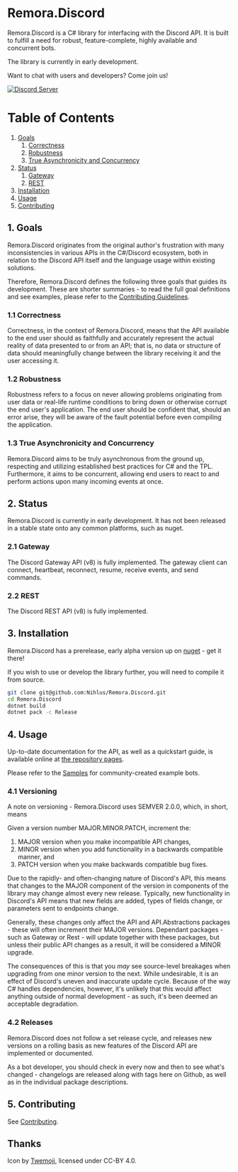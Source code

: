 Remora.Discord
==============

Remora.Discord is a C# library for interfacing with the Discord API. It is built
to fulfill a need for robust, feature-complete, highly available and concurrent 
bots.

The library is currently in early development.

Want to chat with users and developers? Come join us!

[![Discord Server][5]][4] 

# Table of Contents
1. [Goals](#1-goals)
    1. [Correctness](#11-correctness)
    2. [Robustness](#12-robustness)
    3. [True Asynchronicity and Concurrency](#13-true-asynchronicity-and-concurrency)
2. [Status](#2-status)
    1. [Gateway](#21-gateway)
    2. [REST](#22-rest)
3. [Installation](#3-installation)
4. [Usage](#4-usage)
5. [Contributing](.github/CONTRIBUTING.md)

## 1. Goals
Remora.Discord originates from the original author's frustration with many 
inconsistencies in various APIs in the C#/Discord ecosystem, both in relation to
the Discord API itself and the language usage within existing solutions.

Therefore, Remora.Discord defines the following three goals that guides its 
development. These are shorter summaries - to read the full goal definitions and
see examples, please refer to the [Contributing Guidelines][2].

### 1.1 Correctness
Correctness, in the context of Remora.Discord, means that the API available to 
the end user should as faithfully and accurately represent the actual reality of
data presented to or from an API; that is, no data or structure of data should 
meaningfully change between the library receiving it and the user accessing it.

### 1.2 Robustness
Robustness refers to a focus on never allowing problems originating from user 
data or real-life runtime conditions to bring down or otherwise corrupt the end 
user's application. The end user should be confident that, should an error 
arise, they will be aware of the fault potential before even compiling the 
application.

### 1.3 True Asynchronicity and Concurrency
Remora.Discord aims to be truly asynchronous from the ground up, respecting and
utilizing established best practices for C# and the TPL. Furthermore, it aims to
be concurrent, allowing end users to react to and perform actions upon many 
incoming events at once.

## 2. Status
Remora.Discord is currently in early development. It has not been released in a 
stable state onto any common platforms, such as nuget.

### 2.1 Gateway
The Discord Gateway API (v8) is fully implemented. The gateway client can 
connect, heartbeat, reconnect, resume, receive events, and send commands.

### 2.2 REST
The Discord REST API (v8) is fully implemented.

## 3. Installation
Remora.Discord has a prerelease, early alpha version up on 
[nuget][3] - get it there!

If you wish to use or develop the library further, you will need to compile it 
from source.

```bash
git clone git@github.com:Nihlus/Remora.Discord.git
cd Remora.Discord
dotnet build
dotnet pack -c Release
```

## 4. Usage
Up-to-date documentation for the API, as well as a quickstart guide, is 
available online at [the repository pages][1].

Please refer to the [Samples](Samples) for community-created example bots.

### 4.1 Versioning
A note on versioning - Remora.Discord uses SEMVER 2.0.0, which, in short, means

Given a version number MAJOR.MINOR.PATCH, increment the:

  1. MAJOR version when you make incompatible API changes,
  2. MINOR version when you add functionality in a backwards compatible manner,
     and
  3. PATCH version when you make backwards compatible bug fixes.

Due to the rapidly- and often-changing nature of Discord's API, this means that 
changes to the MAJOR component of the version in components of the library may
change almost every new release. Typically, new functionality in Discord's API
means that new fields are added, types of fields change, or parameters sent to 
endpoints change.

Generally, these changes only affect the API and API.Abstractions packages - 
these will often increment their MAJOR versions. Dependant packages - such as 
Gateway or Rest - will update together with these packages, but unless their 
public API changes as a result, it will be considered a MINOR upgrade.

The consequences of this is that you *may* see source-level breakages when 
upgrading from one minor version to the next. While undesirable, it is an effect
of Discord's uneven and inaccurate update cycle. Because of the way C# handles
dependencies, however, it's unlikely that this would affect anything outside of 
normal development - as such, it's been deemed an acceptable degradation.

### 4.2 Releases
Remora.Discord does not follow a set release cycle, and releases new versions 
on a rolling basis as new features of the Discord API are implemented or 
documented.

As a bot developer, you should check in every now and then to see what's 
changed - changelogs are released along with tags here on Github, as well as in
the individual package descriptions.

## 5. Contributing
See [Contributing][2].

## Thanks
Icon by [Twemoji][6], licensed under CC-BY 4.0.

[1]: https://nihlus.github.io/Remora.Discord/
[2]: .github/CONTRIBUTING.md
[3]: https://www.nuget.org/packages/Remora.Discord/
[4]: https://discord.gg/tRJbg8HNdt
[5]: https://img.shields.io/static/v1?label=Chat&message=on%20Discord&color=7289da&logo=discord
[6]: https://twemoji.twitter.com/
